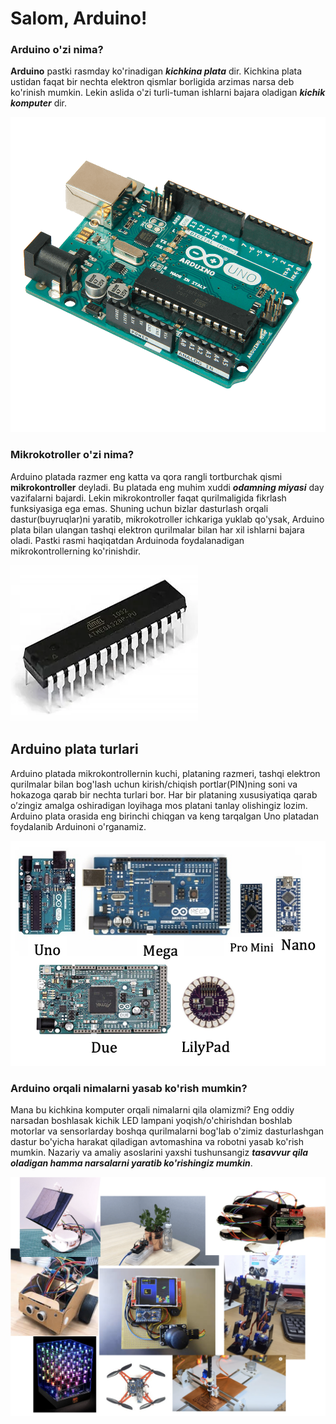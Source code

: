 # Salom, Arduino!

### Arduino o'zi nima?

**Arduino** pastki rasmday ko'rinadigan _**kichkina plata**_ dir. Kichkina plata ustidan faqat bir nechta elektron qismlar borligida arzimas narsa deb ko'rinish mumkin. Lekin aslida o'zi turli-tuman ishlarni bajara oladigan _**kichik komputer**_ dir.

![Arduino Uno](.gitbook/assets/image%20%282%29.png)

### Mikrokotroller o'zi nima?

Arduino platada razmer eng katta va qora rangli tortburchak qismi **mikrokontroller** deyladi. Bu platada eng muhim xuddi _**odamning miyasi**_ day vazifalarni bajardi. Lekin mikrokontroller faqat qurilmaligida fikrlash funksiyasiga ega emas. Shuning uchun bizlar dasturlash orqali dastur\(buyruqlar\)ni yaratib, mikrokotroller ichkariga yuklab qo'ysak, Arduino plata bilan ulangan tashqi elektron qurilmalar bilan har xil ishlarni bajara oladi. Pastki rasmi haqiqatdan Arduinoda foydalanadigan mikrokontrollerning ko'rinishdir.

![Atmel korxonadagi Atmega 328p chipi](.gitbook/assets/image%20%2811%29.png)

## Arduino plata turlari

Arduino platada mikrokontrollernin kuchi, plataning razmeri, tashqi elektron qurilmalar bilan bog'lash uchun kirish/chiqish portlar\(PIN\)ning soni va hokazoga qarab bir nechta turlari bor. Har bir plataning xususiyatiqa qarab o’zingiz amalga oshiradigan loyihaga mos platani tanlay olishingiz lozim. Arduino plata orasida eng birinchi chiqgan va keng tarqalgan Uno platadan foydalanib Arduinoni o'rganamiz.

![](.gitbook/assets/image%20%2812%29.png)

### Arduino orqali nimalarni yasab ko'rish mumkin?

Mana bu kichkina komputer orqali nimalarni qila olamizmi? Eng oddiy narsadan boshlasak kichik LED lampani yoqish/o'chirishdan boshlab motorlar va sensorlarday boshqa qurilmalarni bog'lab o'zimiz dasturlashgan dastur bo'yicha harakat qiladigan avtomashina va robotni yasab ko'rish mumkin. Nazariy va amaliy asoslarini yaxshi tushunsangiz _**tasavvur qila oladigan hamma narsalarni yaratib ko'rishingiz mumkin**_.

![Arduinodan yaratilgan asarlari](.gitbook/assets/image%20%288%29.png)

